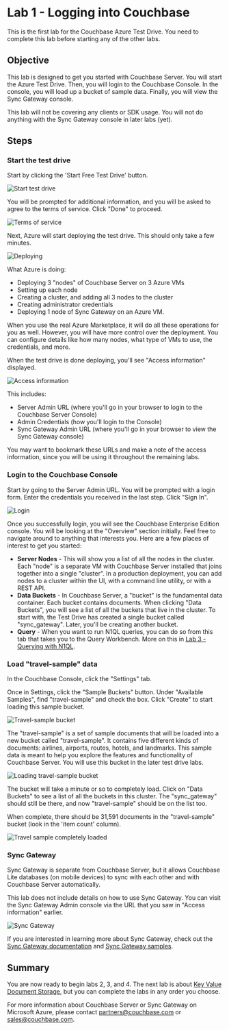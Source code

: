 # Lab 1 - Logging into Couchbase

This is the first lab for the Couchbase Azure Test Drive. You need to complete this lab before starting any of the other labs.

## Objective

This lab is designed to get you started with Couchbase Server. You will start the Azure Test Drive. Then, you will login to the Couchbase Console. In the console, you will load up a bucket of sample data. Finally, you will view the Sync Gateway console.

This lab will not be covering any clients or SDK usage. You will not do anything with the Sync Gateway console in later labs (yet).

## Steps

### Start the test drive

Start by clicking the 'Start Free Test Drive' button.

![Start test drive](/images/0101-start-test-drive.png)

You will be prompted for additional information, and you will be asked to agree to the terms of service. Click "Done" to proceed.

![Terms of service](/images/0102-tos.png)

Next, Azure will start deploying the test drive. This should only take a few minutes.

![Deploying](/images/0103-deploying.gif)

What Azure is doing:
* Deploying 3 "nodes" of Couchbase Server on 3 Azure VMs
* Setting up each node
* Creating a cluster, and adding all 3 nodes to the cluster
* Creating administrator credentials
* Deploying 1 node of Sync Gateway on an Azure VM.

When you use the real Azure Marketplace, it will do all these operations for you as well. However, you will have more control over the deployment. You can configure details like how many nodes, what type of VMs to use, the credentials, and more.

When the test drive is done deploying, you'll see "Access information" displayed.

![Access information](/images/0104-access-information.png)

This includes:

* Server Admin URL (where you'll go in your browser to login to the Couchbase Server Console)
* Admin Credentials (how you'll login to the Console)
* Sync Gateway Admin URL (where you'll go in your browser to view the Sync Gateway console)


You may want to bookmark these URLs and make a note of the access information, since you will be using it throughout the remaining labs.

### Login to the Couchbase Console

Start by going to the Server Admin URL. You will be prompted with a login form. Enter the credentials you received in the last step. Click "Sign In".

![Login](/images/0105-login.png)

Once you successfully login, you will see the Couchbase Enterprise Edition console. You will be looking at the "Overview" section initially. Feel free to navigate around to anything that interests you. Here are a few places of interest to get you started:

* __Server Nodes__ - This will show you a list of all the nodes in the cluster. Each "node" is a separate VM with Couchbase Server installed that joins together into a single "cluster". In a production deployment, you can add nodes to a cluster within the UI, with a command line utility, or with a REST API.
* __Data Buckets__ - In Couchbase Server, a "bucket" is the fundamental data container. Each bucket contains documents. When clicking "Data Buckets", you will see a list of all the buckets that live in the cluster. To start with, the Test Drive has created a single bucket called "sync_gateway". Later, you'll be creating another bucket.
* __Query__ - When you want to run N1QL queries, you can do so from this tab that takes you to the Query Workbench. More on this in [Lab 3 - Querying with N1QL](3%20-%20Querying%20with%20N1QL.md).

### Load "travel-sample" data

In the Couchbase Console, click the "Settings" tab.

Once in Settings, click the "Sample Buckets" button. Under "Available Samples", find "travel-sample" and check the box. Click "Create" to start loading this sample bucket.

![Travel-sample bucket](/images/0106-travel-sample.png)

The "travel-sample" is a set of sample documents that will be loaded into a new bucket called "travel-sample". It contains five different kinds of documents: airlines, airports, routes, hotels, and landmarks. This sample data is meant to help you explore the features and functionality of Couchbase Server. You will use this bucket in the later test drive labs.

![Loading travel-sample bucket](/images/0107-loading-travel-sample.png)

The bucket will take a minute or so to completely load. Click on "Data Buckets" to see a list of all the buckets in this cluster. The "sync_gateway" should still be there, and now "travel-sample" should be on the list too.

When complete, there should be 31,591 documents in the "travel-sample" bucket (look in the 'item count' column).

![Travel sample completely loaded](/images/0108-bucket-complete.png)

### Sync Gateway

Sync Gateway is separate from Couchbase Server, but it allows Couchbase Lite databases (on mobile devices) to sync with each other and with Couchbase Server automatically.

This lab does not include details on how to use Sync Gateway. You can visit the Sync Gateway Admin console via the URL that you saw in "Access information" earlier.

![Sync Gateway](/images/0109-sync-gateway.png)

If you are interested in learning more about Sync Gateway, check out the [Sync Gateway documentation](http://docs.couchbase.com/sync-gateway/) and [Sync Gateway samples](http://developer.couchbase.com/mobile/).

## Summary

You are now ready to begin labs 2, 3, and 4. The next lab is about [Key Value Document Storage](2%20-%20Key%20Value%20Document%20Storage.md), but you can complete the labs in any order you choose.

For more information about Couchbase Server or Sync Gateway on Microsoft Azure, please contact [partners@couchbase.com](mailto:partners@couchbase.com) or [sales@couchbase.com](mailto:sales@couchbase.com).